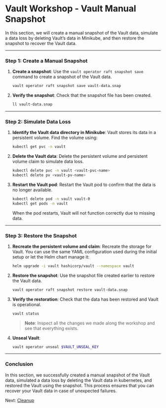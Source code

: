 # Vault Workshop - Vault Manual Snapshot

In this section, we will create a manual snapshot of the Vault data, simulate a data loss by deleting Vault’s data in Minikube, and then restore the snapshot to recover the Vault data.

---

### **Step 1: Create a Manual Snapshot**

1. **Create a snapshot**:
   Use the `vault operator raft snapshot save` command to create a snapshot of the Vault data.
   ```bash
   vault operator raft snapshot save vault-data.snap
   ```

2. **Verify the snapshot**:
   Check that the snapshot file has been created.
   ```bash
   ll vault-data.snap
   ```

---

### **Step 2: Simulate Data Loss**

1. **Identify the Vault data directory in Minikube**:
   Vault stores its data in a persistent volume. Find the volume using:
   ```bash
   kubectl get pvc -n vault
   ```

2. **Delete the Vault data**:
   Delete the persistent volume and persistent volume claim to simulate data loss.
   ```bash
   kubectl delete pvc -n vault <vault-pvc-name>
   kubectl delete pv <vault-pv-name>
   ```

3. **Restart the Vault pod**:
   Restart the Vault pod to confirm that the data is no longer available.
   ```bash
   kubectl delete pod -n vault vault-0
   kubectl get pods -n vault
   ```

   When the pod restarts, Vault will not function correctly due to missing data.

---

### **Step 3: Restore the Snapshot**

1. **Recreate the persistent volume and claim**:
   Recreate the storage for Vault. You can use the same YAML configuration used during the initial setup or let the Helm chart manage it:
   ```bash
   helm upgrade -i vault hashicorp/vault --namespace vault
   ```

2. **Restore the snapshot**:
   Use the snapshot file created earlier to restore the Vault data.
   ```bash
   vault operator raft snapshot restore vault-data.snap
   ```

3. **Verify the restoration**:
   Check that the data has been restored and Vault is operational.
   ```bash
   vault status
   ```

   > **Note**: Inspect all the changes we made along the workshop and see that everything exists.

4. **Unseal Vault**:
   ```bash
   vault operator unseal $VAULT_UNSEAL_KEY
   ```

---

### **Conclusion**

In this section, we successfully created a manual snapshot of the Vault data, simulated a data loss by deleting the Vault data in kubernetes, and restored the Vault using the snapshot. This process ensures that you can recover your Vault data in case of unexpected failures.

Next: [Cleanup](./cleanup)

